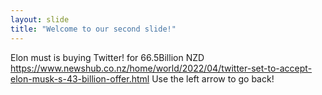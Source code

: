 ```yaml
---
layout: slide
title: "Welcome to our second slide!"
---
```

Elon must is buying Twitter! for 66.5Billion NZD https://www.newshub.co.nz/home/world/2022/04/twitter-set-to-accept-elon-musk-s-43-billion-offer.html
Use the left arrow to go back!
